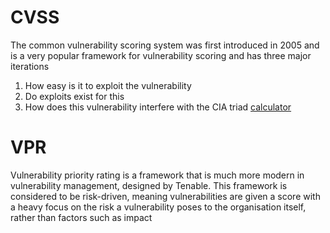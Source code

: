 # CVSS
The common vulnerability scoring system was first introduced in 2005 and is a very popular framework for vulnerability scoring and has three major iterations
1. How easy is it to exploit the vulnerability
2. Do exploits exist for this
3. How does this vulnerability interfere with the CIA triad
[calculator](https://nvd.nist.gov/vuln-metrics/cvss/v3-calculator)
# VPR
Vulnerability priority rating is a framework that is much more modern in vulnerability management, designed by Tenable. This framework is considered to be risk-driven, meaning vulnerabilities are given a score with a heavy focus on the risk a vulnerability poses to the organisation itself, rather than factors such as impact